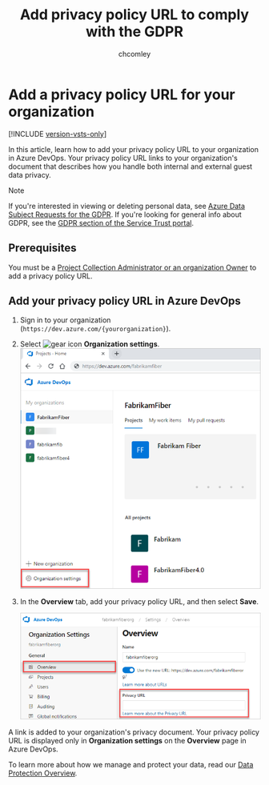 ﻿---
title: Add privacy policy URL to comply with the GDPR
titleSuffix: Azure DevOps Services
description: Learn how to add your Organization's privacy policy URL to comply with the General Data Protection Regulation (GDPR)
ms.prod: devops
ms.technology: devops-accounts
ms.topic: conceptual
ms.manager: mijacobs
ms.author: chcomley
author: chcomley
ms.date: 07/10/2019
monikerRange: 'azure-devops'
---

# Add a privacy policy URL for your organization

[!INCLUDE [version-vsts-only](../../_shared/version-vsts-only.md)]

In this article, learn how to add your privacy policy URL to your organization in Azure DevOps. Your privacy policy URL links to your organization's document that describes how you handle both internal and external guest data privacy.

> [!NOTE]
> If you're interested in viewing or deleting personal data, see [Azure Data Subject Requests for the GDPR](https://docs.microsoft.com/microsoft-365/compliance/gdpr-dsr-azure). If you're looking for general info about GDPR, see the [GDPR section of the Service Trust portal](https://servicetrust.microsoft.com/ViewPage/GDPRGetStarted).

## Prerequisites

You must be a [Project Collection Administrator or an organization Owner](faq-change-organization-ownership.md#find-owner-pca) to add a privacy policy URL.

## Add your privacy policy URL in Azure DevOps

1. Sign in to your organization (```https://dev.azure.com/{yourorganization}```).
2. Select ![gear icon](../../_img/icons/gear-icon.png) **Organization settings**.
  ![Open Organization settings](../../_shared/_img/settings/open-admin-settings-vert.png)

3. In the **Overview** tab, add your privacy policy URL, and then select **Save**.

   ![Screenshot showing where you can add your privacy policy URL in Organization settings](_img/add-privacy-url/privacy-url-in-organization-settings.png)

A link is added to your organization's privacy document. Your privacy policy URL is displayed only in **Organization settings** on the **Overview** page in Azure DevOps.

To learn more about how we manage and protect your data, read our [Data Protection Overview](../../organizations/security/data-protection.md).
